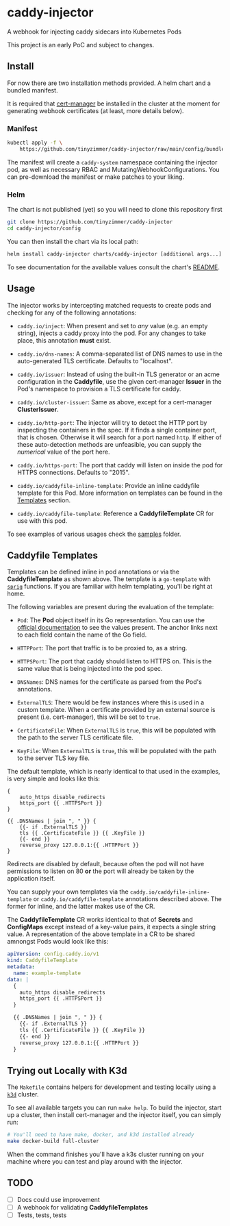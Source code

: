# caddy-injector
A webhook for injecting caddy sidecars into Kubernetes Pods

This project is an early PoC and subject to changes.

## Install

For now there are two installation methods provided. A helm chart and a bundled manifest.

It is required that [cert-manager](https://cert-manager.io/docs/installation/) be installed in the cluster at the moment for generating webhook certificates (at least, more details below).

### Manifest

```bash
kubectl apply -f \
    https://github.com/tinyzimmer/caddy-injector/raw/main/config/bundle.yaml
```

The manifest will create a `caddy-system` namespace containing the injector pod, as well as necessary RBAC and MutatingWebhookConfigurations.
You can pre-download the manifest or make patches to your liking.

### Helm

The chart is not published (yet) so you will need to clone this repository first

```bash
git clone https://github.com/tinyzimmer/caddy-injector
cd caddy-injector/config
```

You can then install the chart via its local path:

```bash
helm install caddy-injector charts/caddy-injector [additional args...]
```

To see documentation for the available values consult the chart's [README](config/charts/caddy-injector).

## Usage

The injector works by intercepting matched requests to create pods and checking for any of the following annotations:

 - `caddy.io/inject`: When present and set to _any_ value (e.g. an empty string), injects a caddy proxy into the pod. For any changes to take place, this annotation **must** exist.

 - `caddy.io/dns-names`: A comma-separated list of DNS names to use in the auto-generated TLS certificate. Defaults to "localhost".

 - `caddy.io/issuer`: Instead of using the built-in TLS generator or an acme configuration in the **Caddyfile**, use the given cert-manager **Issuer** in the Pod's namespace to provision a TLS certificate for caddy.

 - `caddy.io/cluster-issuer`: Same as above, except for a cert-manager **ClusterIssuer**.

 - `caddy.io/http-port`: The injector will try to detect the HTTP port by inspecting the containers in the spec. If it finds a single container port, that is chosen. Otherwise it will search for a port named `http`. If either of these auto-detection methods are unfeasible, you can supply the _numerical_ value of the port here.

 - `caddy.io/https-port`: The port that caddy will listen on inside the pod for HTTPS connections. Defaults to "2015".

 - `caddy.io/caddyfile-inline-template`: Provide an inline caddyfile template for this Pod. More information on templates can be found in the [Templates](#caddyfile-templates) section.

 - `caddy.io/caddyfile-template`: Reference a **CaddyfileTemplate** CR for use with this pod.

 To see examples of various usages check the [samples](config/samples) folder.

 ## Caddyfile Templates

 Templates can be defined inline in pod annotations or via the **CaddyfileTemplate** as shown above.
 The template is a `go-template` with [`sprig`](https://masterminds.github.io/sprig/) functions. If you are familiar with helm templating, you'll be right at home.

 The following variables are present during the evaluation of the template:

  - `Pod`: The **Pod** object itself in its Go representation. You can use the [official documentation](https://kubernetes.io/docs/reference/kubernetes-api/workload-resources/pod-v1/) to see the values present. The anchor links next to each field contain the name of the Go field.
  
  - `HTTPPort`: The port that traffic is to be proxied to, as a string.

  - `HTTPSPort`: The port that caddy should listen to HTTPS on. This is the same value that is being injected into the pod spec.

  - `DNSNames`: DNS names for the certificate as parsed from the Pod's annotations.

  - `ExternalTLS`: There would be few instances where this is used in a custom template. When a certificate provided by an external source is present (i.e. cert-manager), this will be set to `true`.

  - `CertificateFile`: When `ExternalTLS` is `true`, this will be populated with the path to the server TLS certificate file.

  - `KeyFile`: When `ExternalTLS` is `true`, this will be populated with the path to the server TLS key file.

The default template, which is nearly identical to that used in the examples, is very simple and looks like this:

```go-template
{
    auto_https disable_redirects
    https_port {{ .HTTPSPort }}
}

{{ .DNSNames | join ", " }} {
    {{- if .ExternalTLS }}
    tls {{ .CertificateFile }} {{ .KeyFile }}
    {{- end }}
    reverse_proxy 127.0.0.1:{{ .HTTPPort }}
}
```

Redirects are disabled by default, because often the pod will not have permissions to listen on 80 **or** the port will already be taken by the application itself.

You can supply your own templates via the `caddy.io/caddyfile-inline-template` or `caddy.io/caddyfile-template` annotations described above. The former for inline, and the latter makes use of the CR.

The **CaddyfileTemplate** CR works identical to that of **Secrets** and **ConfigMaps** except instead of a key-value pairs, it expects a single string value.
A representation of the above template in a CR to be shared amnongst Pods would look like this:

```yaml
apiVersion: config.caddy.io/v1
kind: CaddyfileTemplate
metadata:
  name: example-template
data: |
  {
    auto_https disable_redirects
    https_port {{ .HTTPSPort }}
  }

  {{ .DNSNames | join ", " }} {
    {{- if .ExternalTLS }}
    tls {{ .CertificateFile }} {{ .KeyFile }}
    {{- end }}
    reverse_proxy 127.0.0.1:{{ .HTTPPort }}
  }
```

## Trying out Locally with K3d

The `Makefile` contains helpers for development and testing locally using a [`k3d`](https://k3d.io/v5.0.1/#installation) cluster.

To see all available targets you can run `make help`.
To build the injector, start up a cluster, then install cert-manager and the injector itself, you can simply run:

```bash
# You'll need to have make, docker, and k3d installed already
make docker-build full-cluster
```

When the command finishes you'll have a k3s cluster running on your machine where you can test and play around with the injector.

## TODO

- [ ] Docs could use improvement
- [ ] A webhook for validating **CaddyfileTemplates**
- [ ] Tests, tests, tests